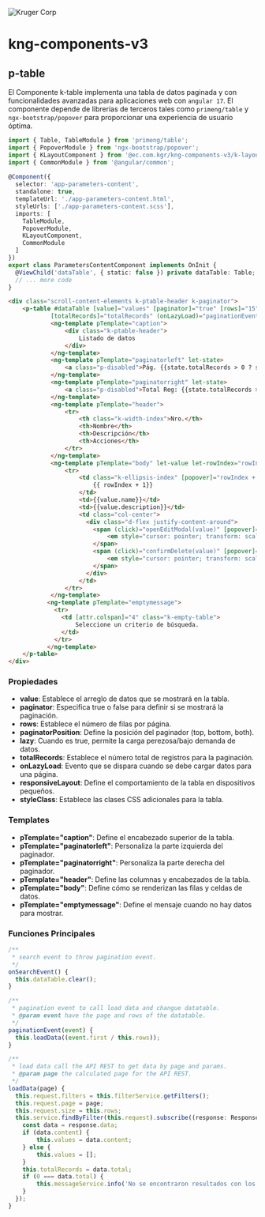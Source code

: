 ![Kruger Corp](https://img.shields.io/badge/Kruger_Corp_®-Copyright_2022-blue)


# kng-components-v3

## p-table

El Componente k-table implementa una tabla de datos paginada y con funcionalidades avanzadas para aplicaciones web con `angular 17`. El componente depende de librerías de terceros tales como `primeng/table` y `ngx-bootstrap/popover` para proporcionar una experiencia de usuario óptima.

```typescript
import { Table, TableModule } from 'primeng/table';
import { PopoverModule } from 'ngx-bootstrap/popover';
import { KLayoutComponent } from '@ec.com.kgr/kng-components-v3/k-layout';
import { CommonModule } from '@angular/common';
 
@Component({
  selector: 'app-parameters-content',
  standalone: true,
  templateUrl: './app-parameters-content.html',
  styleUrls: ['./app-parameters-content.scss'],
  imports: [
    TableModule,
    PopoverModule,
    KLayoutComponent,
    CommonModule
  ]
})
export class ParametersContentComponent implements OnInit {
  @ViewChild('dataTable', { static: false }) private dataTable: Table;
  // ... more code
}
```

```html
<div class="scroll-content-elements k-ptable-header k-paginator">
    <p-table #dataTable [value]="values" [paginator]="true" [rows]="15" paginatorPosition="top" [lazy]="true"
            [totalRecords]="totalRecords" (onLazyLoad)="paginationEvent($event)" responsiveLayout="scroll" styleClass="p-datatable-lg p-datatable-striped">
            <ng-template pTemplate="caption">
                <div class="k-ptable-header">
                    Listado de datos
                </div>
            </ng-template>
            <ng-template pTemplate="paginatorleft" let-state>
                <a class="p-disabled">Pág. {{state.totalRecords > 0 ? state.page + 1:0}} de {{state?.pageCount || "0"}}</a>
            </ng-template>
            <ng-template pTemplate="paginatorright" let-state>
                <a class="p-disabled">Total Reg: {{state.totalRecords > 0 ? state.totalRecords : 0}}</a>
            </ng-template>
            <ng-template pTemplate="header">
                <tr>
                    <th class="k-width-index">Nro.</th>
                    <th>Nombre</th>
                    <th>Descripción</th>
                    <th>Acciones</th>
                </tr>
            </ng-template>
            <ng-template pTemplate="body" let-value let-rowIndex="rowIndex">
                <tr>
                    <td class="k-ellipsis-index" [popover]="rowIndex + 1">
                        {{ rowIndex + 1}}
                    </td>
                    <td>{{value.name}}</td>
                    <td>{{value.description}}</td>
                    <td class="col-center">
                      <div class="d-flex justify-content-around">
                        <span (click)="openEditModal(value)" [popover]="'Editar'">
                            <em style="cursor: pointer; transform: scale(1.5);" class="fa fa-edit text-info"></em>
                        </span>
                        <span (click)="confirmDelete(value)" [popover]="'Eliminar'">
                            <em style="cursor: pointer; transform: scale(1.5);" class="fa fa-trash text-danger"></em>
                        </span>
                      </div>
                    </td>
                </tr>
            </ng-template>
           <ng-template pTemplate="emptymessage">
             <tr>
               <td [attr.colspan]="4" class="k-empty-table">
                   Seleccione un criterio de búsqueda.
               </td>
             </tr>
           </ng-template>
    </p-table>
</div>
```

### Propiedades

* **value**: Establece el arreglo de datos que se mostrará en la tabla.
* **paginator**: Especifica true o false para definir si se mostrará la paginación.
* **rows**: Establece el número de filas por página.
* **paginatorPosition**: Define la posición del paginador (top, bottom, both).
* **lazy**: Cuando es true, permite la carga perezosa/bajo demanda de datos.
* **totalRecords**: Establece el número total de registros para la paginación.
* **onLazyLoad**: Evento que se dispara cuando se debe cargar datos para una página.
* **responsiveLayout**: Define el comportamiento de la tabla en dispositivos pequeños.
* **styleClass**: Establece las clases CSS adicionales para la tabla.

### Templates

* **pTemplate="caption"**: Define el encabezado superior de la tabla.
* **pTemplate="paginatorleft"**: Personaliza la parte izquierda del paginador.
* **pTemplate="paginatorright"**: Personaliza la parte derecha del paginador.
* **pTemplate="header"**: Define las columnas y encabezados de la tabla.
* **pTemplate="body"**: Define cómo se renderizan las filas y celdas de datos.
* **pTemplate="emptymessage"**: Define el mensaje cuando no hay datos para mostrar.

### Funciones Principales

```typescript
/**
 * search event to throw pagination event.
 */
onSearchEvent() {
  this.dataTable.clear();
}

/**
 * pagination event to call load data and changue datatable.
 * @param event have the page and rows of the datatable.
 */
paginationEvent(event) {
  this.loadData((event.first / this.rows));
}

/**
 * load data call the API REST to get data by page and params.
 * @param page the calculated page for the API REST.
 */
loadData(page) {
  this.request.filters = this.filterService.getFilters();
  this.request.page = page;
  this.request.size = this.rows;
  this.service.findByFilter(this.request).subscribe((response: ResponseVO) => {
    const data = response.data;
    if (data.content) {
        this.values = data.content;
    } else {
        this.values = [];
    }
    this.totalRecords = data.total;
    if (0 === data.total) {
        this.messageService.info('No se encontraron resultados con los filtros ingresados.');
    }
  });
}
``` 
